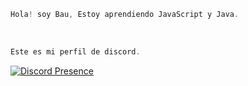 ```js
Hola! soy Bau, Estoy aprendiendo JavaScript y Java.
```

<br />


```js
Este es mi perfil de discord.
```
[![Discord Presence](https://lanyard.cnrad.dev/api/890716018379460688)](https://discord.com/users/890716018379460688)
